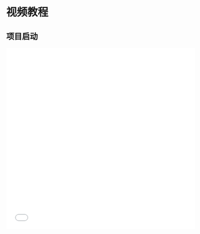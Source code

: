 # 视频教程

## 项目启动

 <iframe id="b" class="b video_pc" src="//player.bilibili.com/player.html??cid=185732281&aid=455391649&pre_ad=0" scrolling="no" border="0" frameborder="no" framespacing="0" allowfullscreen="true" style="min-height:485px; width: 100%" />